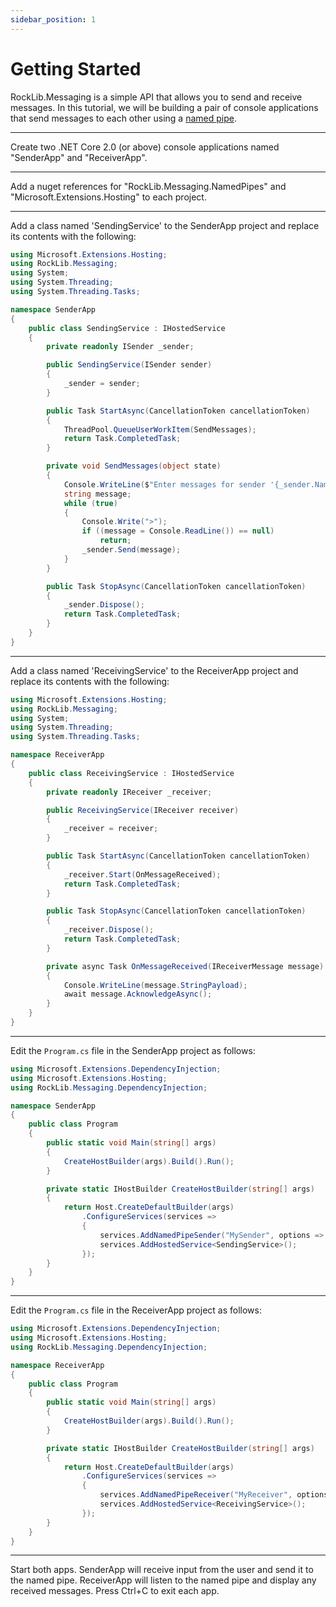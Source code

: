 ```yaml
---
sidebar_position: 1
---
```


# Getting Started

RockLib.Messaging is a simple API that allows you to send and receive messages. In this tutorial, we will be building a pair of console applications that send messages to each other using a [named pipe](https://en.wikipedia.org/wiki/Named_pipe).

---

Create two .NET Core 2.0 (or above) console applications named "SenderApp" and "ReceiverApp".

---

Add a nuget references for "RockLib.Messaging.NamedPipes" and "Microsoft.Extensions.Hosting" to each project.

---

Add a class named 'SendingService' to the SenderApp project and replace its contents with the following:

```csharp
using Microsoft.Extensions.Hosting;
using RockLib.Messaging;
using System;
using System.Threading;
using System.Threading.Tasks;

namespace SenderApp
{
    public class SendingService : IHostedService
    {
        private readonly ISender _sender;

        public SendingService(ISender sender)
        {
            _sender = sender;
        }

        public Task StartAsync(CancellationToken cancellationToken)
        {
            ThreadPool.QueueUserWorkItem(SendMessages);
            return Task.CompletedTask;
        }

        private void SendMessages(object state)
        {
            Console.WriteLine($"Enter messages for sender '{_sender.Name}'.");
            string message;
            while (true)
            {
                Console.Write(">");
                if ((message = Console.ReadLine()) == null)
                    return;
                _sender.Send(message);
            }
        }

        public Task StopAsync(CancellationToken cancellationToken)
        {
            _sender.Dispose();
            return Task.CompletedTask;
        }
    }
}
```

---

Add a class named 'ReceivingService' to the ReceiverApp project and replace its contents with the following:

```csharp
using Microsoft.Extensions.Hosting;
using RockLib.Messaging;
using System;
using System.Threading;
using System.Threading.Tasks;

namespace ReceiverApp
{
    public class ReceivingService : IHostedService
    {
        private readonly IReceiver _receiver;

        public ReceivingService(IReceiver receiver)
        {
            _receiver = receiver;
        }

        public Task StartAsync(CancellationToken cancellationToken)
        {
            _receiver.Start(OnMessageReceived);
            return Task.CompletedTask;
        }

        public Task StopAsync(CancellationToken cancellationToken)
        {
            _receiver.Dispose();
            return Task.CompletedTask;
        }

        private async Task OnMessageReceived(IReceiverMessage message)
        {
            Console.WriteLine(message.StringPayload);
            await message.AcknowledgeAsync();
        }
    }
}
```

---

Edit the `Program.cs` file in the SenderApp project as follows:

```csharp
using Microsoft.Extensions.DependencyInjection;
using Microsoft.Extensions.Hosting;
using RockLib.Messaging.DependencyInjection;

namespace SenderApp
{
    public class Program
    {
        public static void Main(string[] args)
        {
            CreateHostBuilder(args).Build().Run();
        }

        private static IHostBuilder CreateHostBuilder(string[] args)
        {
            return Host.CreateDefaultBuilder(args)
                .ConfigureServices(services =>
                {
                    services.AddNamedPipeSender("MySender", options => options.PipeName = "ExamplePipe");
                    services.AddHostedService<SendingService>();
                });
        }
    }
}
```

---

Edit the `Program.cs` file in the ReceiverApp project as follows:

```csharp
using Microsoft.Extensions.DependencyInjection;
using Microsoft.Extensions.Hosting;
using RockLib.Messaging.DependencyInjection;

namespace ReceiverApp
{
    public class Program
    {
        public static void Main(string[] args)
        {
            CreateHostBuilder(args).Build().Run();
        }

        private static IHostBuilder CreateHostBuilder(string[] args)
        {
            return Host.CreateDefaultBuilder(args)
                .ConfigureServices(services =>
                {
                    services.AddNamedPipeReceiver("MyReceiver", options => options.PipeName = "ExamplePipe");
                    services.AddHostedService<ReceivingService>();
                });
        }
    }
}
```

---

Start both apps. SenderApp will receive input from the user and send it to the named pipe. ReceiverApp will listen to the named pipe and display any received messages. Press Ctrl+C to exit each app.
